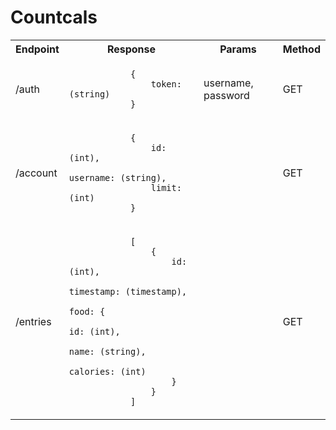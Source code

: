 <h1>Countcals</h1>


<table>
	<tr>
		<th>Endpoint</th>
		<th>Response</th>
		<th>Params</th>
		<th>Method</th>
	</tr>
	<tr>
		<td>/auth</td>
		<td>
			<code>
			{
				token: (string)
			}
			</code>
		</td>
		<td>username, password</td>
		<td>GET</td>
	</tr>
	<tr>
		<td>/account</td>
		<td>
			<code>
			{
				id: (int),
				username: (string),
				limit: (int)
			}
			</code>
		</td>
		<td></td>
		<td>GET</td>
	</tr>
	<tr>
		<td>/entries</td>
		<td>
			<code>
			[
				{
					id: (int),
					timestamp: (timestamp),
					food: {
						id: (int),
						name: (string),
						calories: (int)
					}
				}	
			]
			</code>
		</td>
		<td></td>
		<td>GET</td>
	</tr>
</table>